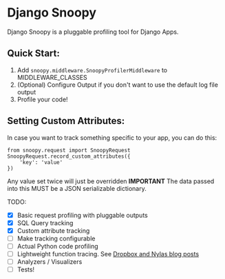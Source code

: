 Django Snoopy
=============

Django Snoopy is a pluggable profiling tool for Django Apps.

Quick Start:
------------
1. Add `snoopy.middleware.SnoopyProfilerMiddleware` to MIDDLEWARE_CLASSES
2. (Optional) Configure Output if you don't want to use the default log file output
3. Profile your code!

Setting Custom Attributes:
--------------------------
In case you want to track something specific to your app, you can do this:
```
from snoopy.request import SnoopyRequest
SnoopyRequest.record_custom_attributes({
    'key': 'value'
})
```
Any value set twice will just be overridden
**IMPORTANT** The data passed into this MUST be a JSON serializable dictionary.

TODO:

- [x] Basic request profiling with pluggable outputs
- [x] SQL Query tracking
- [x] Custom attribute tracking
- [ ] Make tracking configurable
- [ ] Actual Python code profiling
- [ ] Lightweight function tracing. See [Dropbox and Nylas blog posts](https://news.ycombinator.com/item?id=10811373)
- [ ] Analyzers / Visualizers
- [ ] Tests!
